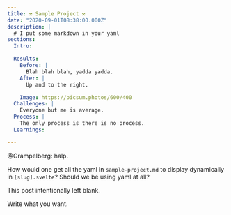 ```yaml
---
title: ⚒️ Sample Project ⚒️
date: "2020-09-01T08:38:00.000Z"
description: |
  # I put some markdown in your yaml
sections:
  Intro:

  Results:
    Before: |
      Blah blah blah, yadda yadda.
    After: |
      Up and to the right.

    Image: https://picsum.photos/600/400
  Challenges: |
    Everyone but me is average.
  Process: |
    The only process is there is no process.
  Learnings:

---
```


@Grampelberg: halp.

How would one get all the yaml in `sample-project.md` to display dynamically in `[slug].svelte`? Should we be using yaml at all?

<!-- more -->

This post intentionally left blank.

Write what you want.
